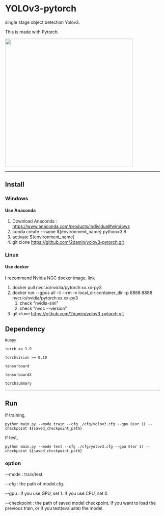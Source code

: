# YOLOv3-pytorch

single stage object detection Yolov3.

This is made with Pytorch.


<img src=https://production-media.paperswithcode.com/methods/Screen_Shot_2020-06-24_at_12.52.19_PM_awcwYBa.png width=416>

----------------------------

## Install

### Windows

#### Use Anaconda

1. Download Anaconda : https://www.anaconda.com/products/individual#windows
2. conda create --name ${environment_name} python=3.8
3. activate ${environment_name}
4. git clone https://github.com/2damin/yolov3-pytorch.git


### Linux

#### Use docker

I recommend Nvidia NGC docker image. [link](https://catalog.ngc.nvidia.com/orgs/nvidia/containers/pytorch)

1. docker pull nvcr.io/nvidia/pytorch:xx.xx-py3
2. docker run --gpus all -it --rm -v local_dir:container_dir -p 8888:8888 nvcr.io/nvidia/pytorch:xx.xx-py3
   1. check "nvidia-smi"
   2. check "nvcc --version"
3. git clone https://github.com/2damin/yolov3-pytorch.git


## Dependency

```
Numpy

torch >= 1.9

torchvision >= 0.10

tensorboard

tensorboardX

torchsummary
```

-------------------

## Run

If training,

```{r, engine='bash', count_lines}
python main.py --mode train --cfg ./cfg/yolov3.cfg --gpu 0(or 1) --checkpoint ${saved_checkpoint_path}
```

If test,

```{r, engine='bash', count_lines}
python main.py --mode test --cfg ./cfg/yolov3.cfg --gpu 0(or 1) --checkpoint ${saved_checkpoint_path}
```

### option

--mode : train/test.

--cfg : the path of model.cfg.

--gpu : if you use GPU, set 1. If you use CPU, set 0.

--checkpoint : the path of saved model checkpoint. If you want to load the previous train, or if you test(evaluate) the model.